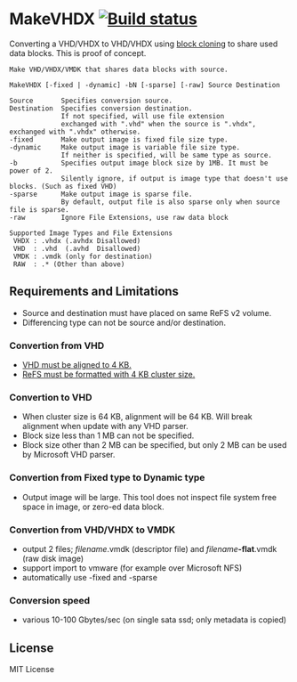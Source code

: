 # MakeVHDX [![Build status](https://ci.appveyor.com/api/projects/status/9ugasf69fmwo4gs6)](https://ci.appveyor.com/project/0xbadfca11/makevhdx)
Converting a VHD/VHDX to VHD/VHDX using [block cloning](https://docs.microsoft.com/windows-server/storage/refs/block-cloning) to share used data blocks.
This is proof of concept.
```
Make VHD/VHDX/VMDK that shares data blocks with source.

MakeVHDX [-fixed | -dynamic] -bN [-sparse] [-raw] Source Destination

Source       Specifies conversion source.
Destination  Specifies conversion destination.
             If not specified, will use file extension
             exchanged with ".vhd" when the source is ".vhdx", exchanged with ".vhdx" otherwise.
-fixed       Make output image is fixed file size type.
-dynamic     Make output image is variable file size type.
             If neither is specified, will be same type as source.
-b           Specifies output image block size by 1MB. It must be power of 2.
             Silently ignore, if output is image type that doesn't use blocks. (Such as fixed VHD)
-sparse      Make output image is sparse file.
             By default, output file is also sparse only when source file is sparse.
-raw         Ignore File Extensions, use raw data block

Supported Image Types and File Extensions
 VHDX : .vhdx (.avhdx Disallowed)
 VHD  : .vhd  (.avhd  Disallowed)
 VMDK : .vmdk (only for destination)
 RAW  : .* (Other than above)
```
## Requirements and Limitations
- Source and destination must have placed on same ReFS v2 volume.
- Differencing type can not be source and/or destination.
### Convertion from VHD
- [VHD must be aligned to 4 KB.](https://docs.microsoft.com/en-us/windows-server/administration/performance-tuning/role/hyper-v-server/storage-io-performance#vhd-format)
- [ReFS must be formatted with 4 KB cluster size.](https://blogs.technet.microsoft.com/filecab/2017/01/13/cluster-size-recommendations-for-refs-and-ntfs/)
### Convertion to VHD
- When cluster size is 64 KB, alignment will be 64 KB. Will break alignment when update with any VHD parser.
- Block size less than 1 MB can not be specified.
- Block size other than 2 MB can be specified, but only 2 MB can be used by Microsoft VHD parser.
### Convertion from Fixed type to Dynamic type
- Output image will be large. This tool does not inspect file system free space in image, or zero-ed data block.

### Convertion from VHD/VHDX to VMDK
- output 2 files; <i>filename</i>.vmdk (descriptor file) and <i>filename</i><b>-flat</b>.vmdk (raw disk image)
- support import to vmware (for example over Microsoft NFS)
- automatically use -fixed and -sparse

### Conversion speed
- various 10-100 Gbytes/sec (on single sata ssd; only metadata is copied)

## License
MIT License
